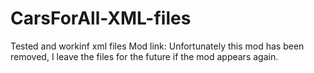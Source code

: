 # CarsForAll-XML-files
Tested and workinf xml files
Mod link:
Unfortunately this mod has been removed, I leave the files for the future if the mod appears again.
